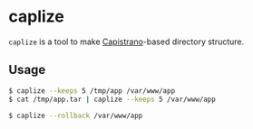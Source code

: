 caplize
======

`caplize` is a tool to make [Capistrano](http://capistranorb.com/)-based directory structure.

## Usage

```bash
$ caplize --keeps 5 /tmp/app /var/www/app
$ cat /tmp/app.tar | caplize --keeps 5 /var/www/app

$ caplize --rollback /var/www/app
```
